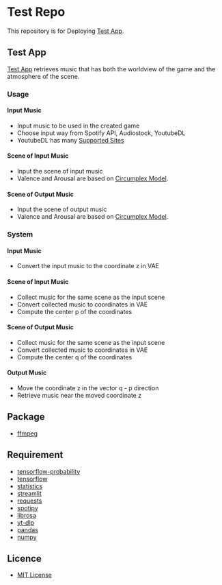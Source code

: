 # Test Repo
This repository is for Deploying [Test App](https://ryusei-test-app.streamlit.app).

## Test App
[Test App](https://ryusei-test-app.streamlit.app) retrieves music that has both the worldview of the game and the atmosphere of the scene.

### Usage
#### Input Music
- Input music to be used in the created game
- Choose input way from Spotify API, Audiostock, YoutubeDL
- YoutubeDL has many [Supported Sites](https://github.com/yt-dlp/yt-dlp/blob/master/supportedsites.md)

#### Scene of Input Music
- Input the scene of input music
- Valence and Arousal are based on [Circumplex Model](https://en.wikipedia.org/wiki/Emotion_classification#Circumplex_model).

#### Scene of Output Music
- Input the scene of output music
- Valence and Arousal are based on [Circumplex Model](https://en.wikipedia.org/wiki/Emotion_classification#Circumplex_Model).

### System
#### Input Music
- Convert the input music to the coordinate z in VAE

#### Scene of Input Music
- Collect music for the same scene as the input scene
- Convert collected music to coordinates in VAE
- Compute the center p of the coordinates

#### Scene of Output Music
- Collect music for the same scene as the input scene
- Convert collected music to coordinates in VAE
- Compute the center q of the coordinates

#### Output Music
- Move the coordinate z in the vector q - p direction
- Retrieve music near the moved coordinate z

## Package
* [ffmpeg](https://ffmpeg.org)

## Requirement
* [tensorflow-probability](https://www.tensorflow.org/probability)
* [tensorflow](https://www.tensorflow.org)
* [statistics](https://docs.python.org/3/library/statistics.html)
* [streamlit](https://streamlit.io)
* [requests](https://requests.readthedocs.io)
* [spotipy](https://spotipy.readthedocs.io)
* [librosa](https://librosa.org)
* [yt-dlp](https://github.com/yt-dlp/yt-dlp)
* [pandas](https://pandas.pydata.org)
* [numpy](https://numpy.org)

## Licence
* [MIT License](https://en.wikipedia.org/wiki/MIT_License)

